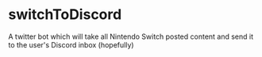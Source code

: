 # switchToDiscord

A twitter bot which will take all Nintendo Switch posted content and send it to the user's Discord inbox (hopefully)
